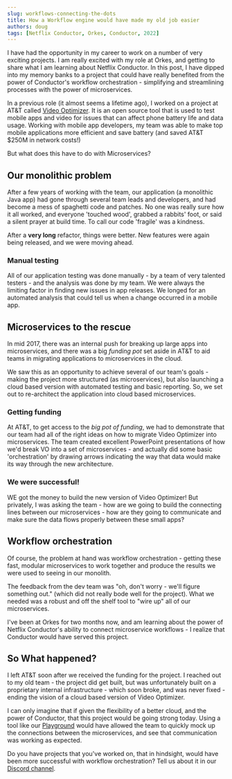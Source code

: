 ```yaml
---
slug: workflows-connecting-the-dots
title: How a Workflow engine would have made my old job easier
authors: doug
tags: [Netflix Conductor, Orkes, Conductor, 2022]
---
```


I have had the opportunity in my career to work on a number of very exciting projects. I am really excited with my role at Orkes, and getting to share what I am learning about Netflix Conductor. In this post, I have dipped into my memory banks to a project that could have really benefited from the power of Conductor's workflow orchestration - simplifying and streamlining processes with the power of microservices.

In a previous role (it almost seems a lifetime ago), I worked on a project at AT&T called [Video Optimizer](https://developer.att.com/video-optimizer). It is an open source tool that is used to test mobile apps and video for issues that can affect phone battery life and data usage. Working with mobile app developers, my team was able to make top mobile applications more efficient and save battery (and saved AT&T $250M in network costs!)

But what does this have to do with Microservices?

## Our monolithic problem

After a few years of working with the team, our application (a monolithic Java app) had gone through several team leads and developers, and had become a mess of spaghetti code and patches.  No one was really sure how it all worked, and everyone 'touched wood', grabbed a rabbits' foot, or said a silent prayer at build time.  To call our code 'fragile' was a kindness.

After a **very long** refactor, things were better.  New features were again being released, and we were moving ahead.

### Manual testing

All of our application testing was done manually - by a team of very talented testers - and the analysis was done by my team.  We were always the limiting factor in finding new issues in app releases. We longed for an automated analysis that could tell us when a change occurred in a mobile app.

## Microservices to the rescue

In mid 2017, there was an internal push for breaking up large apps into microservices, and there was a big *funding pot* set aside in AT&T to aid teams in migrating applications to microservices in the cloud. 

We saw this as an opportunity to achieve several of our team's goals - making the project more structured (as microservices), but also launching a cloud based version with automated testing and basic reporting. So, we set out to re-architect the application into cloud based microservices.

### Getting funding

At AT&T, to get access to the *big pot of funding*, we had to demonstrate that our team had all of the right ideas on how to migrate Video Optimizer into microservices.  The team created excellent PowerPoint presentations of how we'd break VO into a set of microservices - and actually did some basic 'orchestration' by drawing arrows indicating the way that data would make its way through the new architecture.

### We were successful!  

WE got the money to build the new version of Video Optimizer! But privately, I was asking the team -  how are we going to build the connecting lines between our microservices - how are they going to communicate and make sure the data flows properly between these small apps?

## Workflow orchestration

Of course, the problem at hand was workflow orchestration - getting these fast, modular microservices to work together and produce the results we were used to seeing in our monolith.

The feedback from the dev team was "oh, don't worry - we'll figure something out." (which did not really bode well for the project). What we needed was a robust and off the shelf tool to "wire up" all of our microservices.

I've been at Orkes for two months now, and am learning about the power of Netflix Conductor's ability to connect microservice workflows - I realize that Conductor would have served this project.

## So What happened?

I left AT&T soon after we received the funding for the project.  I reached out to my old team - the project did get built, but was unfortunately built on a proprietary internal infrastructure - which soon broke, and was never fixed - ending the vision of a cloud based version of Video Optimizer.

I can only imagine that if given the flexibility of a better cloud, and the power of Conductor, that this project would be going strong today.  Using a tool like our [Playground](https://play.orkes.io) would have allowed the team to quickly mock up the connections between the microservices, and see that communication was working as expected.

Do you have projects that you've worked on, that in hindsight, would have been more successful with workflow orchestration?  Tell us about it in our [Discord channel](https://discord.gg/pYYdYsYTAw).